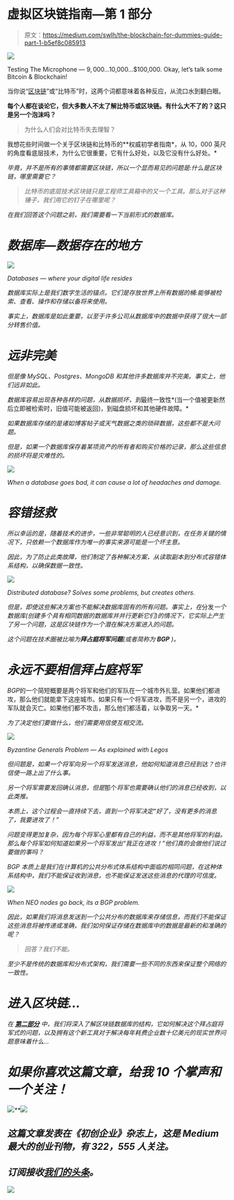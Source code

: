 # 虚拟区块链指南—第 1 部分

> 原文：<https://medium.com/swlh/the-blockchain-for-dummies-guide-part-1-b5ef8c085913>

![](img/056cebdf6f1339e96abca302edab649c.png)

Testing The Microphone — $9,000…$10,000…$100,000\. Okay, let’s talk some Bitcoin & Blockchain!

当你说“[区块链](http://www.kaizentek.io)”或“比特币”时，这两个词都意味着各种反应，从流口水到翻白眼。

**每个人都在谈论它，但大多数人不太了解比特币或区块链。有什么大不了的？这只是另一个泡沫吗？**

> 为什么人们会对比特币失去理智？

我想花些时间做一个关于区块链和比特币的**权威初学者指南*，从 10，000 英尺的角度看底层技术，为什么它很重要，它有什么好处，以及它没有什么好处。*

*毕竟，并不是所有的事情都需要区块链，所以一个显而易见的问题是:什么是区块链，哪里需要它？*

> *比特币的底层技术区块链只是工程师工具箱中的又一个工具。那么对于这种锤子，我们用它的钉子在哪里呢？*

*在我们回答这个问题之前，我们需要看一下当前形式的数据库。*

# *数据库—数据存在的地方*

*![](img/ef1a9e86a535f3a9df1477c54f7517fb.png)*

*Databases — where your digital life resides*

*数据库实际上是我们数字生活的锚点。它们是存放世界上所有数据的桶:能够被检索、查看、操作和存储以备将来使用。*

*事实上，数据库是如此重要，以至于许多公司从数据库中的数据中获得了很大一部分转售价值。*

# *远非完美*

*但是像 MySQL、Postgres、MongoDB 和其他许多数据库并不完美。事实上，他们远非如此。*

*数据库容易出现各种各样的问题，从数据损坏，到*最终一致性*(当一个值被更新然后立即被检索时，旧值可能被返回)，到磁盘损坏和其他硬件故障。*

*如果数据库存储的是诸如博客帖子或天气数据之类的琐碎数据，这些都不是大问题。*

*但是，如果一个数据库保存着某项资产的所有者和购买价格的记录，那么这些信息的损坏将是灾难性的。*

*![](img/79d9de758e7bc01d444e1a773cf50f13.png)*

*When a database goes bad, it can cause a lot of headaches and damage.*

# *容错拯救*

*所以幸运的是，随着技术的进步，一些非常聪明的人已经意识到，在任务关键的情况下，只依赖一个数据库作为唯一的事实来源可能是一个坏主意。*

*因此，为了防止此类故障，他们制定了各种解决方案，从读取副本到分布式容错体系结构，以确保数据一致性。*

*![](img/6a642bb938ba47666a1c6631d4a1ac56.png)*

*Distributed database? Solves some problems, but creates others.*

*但是，即使这些解决方案也不能解决数据库固有的所有问题。事实上，在*分发*一个数据库(创建多个具有相同数据的数据库并并行更新它们)的情况下，它实际上产生了另一个问题，这是区块链作为一个潜在解决方案进入的问题。*

*这个问题在技术圈被比喻为**拜占庭将军问题**(或者简称为 **BGP** )。*

# *永远不要相信拜占庭将军*

*BGP*的一个简短概要是两个将军和他们的军队在一个城市外扎营。如果他们都进攻，那么他们就能拿下这座城市。如果只有一个将军进攻，而不是另一个，进攻的军队就会灭亡。如果他们都不攻击，那么他们都活着，以争取另一天。*

*为了决定他们要做什么，他们需要用信使互相交流。*

*![](img/520075e2e8ecb26a2689ae216b670fac.png)*

*Byzantine Generals Problem — As explained with Legos*

*但问题是，如果一个将军向另一个将军发送消息，他如何知道消息已经到达？也许信使一路上出了什么事。*

*另一个将军需要发回确认消息，但是*那个*将军也需要确认他们的消息已经收到，以此类推。*

*本质上，这个过程会一直持续下去，直到一个将军决定“好了，没有更多的消息了，我要进攻了！”*

*问题变得更加复杂，因为每个将军心里都有自己的利益，而不是其他将军的利益。那么每个将军如何知道如果另一个将军发出“我正在进攻！”他们真的会做他们说过要做的事吗？*

*BGP 本质上是我们在计算机的公共分布式体系结构中面临的相同问题，在这种体系结构中，我们不能保证收到消息，也不能保证发送这些消息的代理的可信度。*

*![](img/fe122233dbadeba4516ae3de9d90869f.png)*

*When NEO nodes go back, its a BGP problem.*

*因此，如果我们将消息发送到一个公共分布的数据库来存储信息，而我们不能保证这些消息将被传递或准确，我们如何保证存储在数据库中的数据是最新的和准确的呢？*

> *回答？我们不能。*

*至少不是传统的数据库和分布式架构，我们需要一些不同的东西来保证整个网络的一致性。*

# *进入区块链…*

**在* [***第二部分***](/@jradosta/the-blockchain-for-dummies-guide-part-2-2d0d821b5148) *中，我们将深入了解区块链数据库的结构，它如何解决这个拜占庭将军式的问题，以及拥有这个新工具对于解决每年耗费企业数十亿美元的现实世界问题意味着什么…**

# *如果你喜欢这篇文章，给我 10 个掌声和一个关注！*

*![](img/dcfc5c153306f679a626b48f2f9991d1.png)**[![](img/308a8d84fb9b2fab43d66c117fcc4bb4.png)](https://medium.com/swlh)*

## *这篇文章发表在《初创企业》杂志上，这是 Medium 最大的创业刊物，有 322，555 人关注。*

## *订阅接收[我们的头条](http://growthsupply.com/the-startup-newsletter/)。*

*[![](img/b0164736ea17a63403e660de5dedf91a.png)](https://medium.com/swlh)*